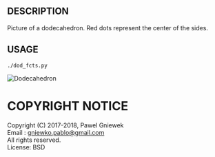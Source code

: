 ## DESCRIPTION ###
Picture of a dodecahedron. Red dots represent the center of the sides. 

## USAGE ###

`./dod_fcts.py`

![Dodecahedron](../../assets/imgs/dodecahedron.png)

COPYRIGHT NOTICE
================
Copyright (C) 2017-2018,  Pawel Gniewek  
Email  : gniewko.pablo@gmail.com  
All rights reserved.  
License: BSD

